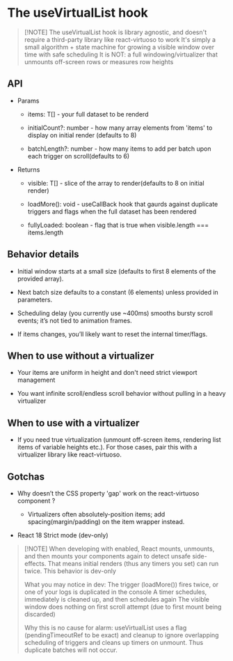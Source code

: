 # The useVirtualList hook

>[!NOTE] The useVirtualList hook is library agnostic, and doesn't require a third-party library like react-virtuoso to work
> It's simply a small algorithm + state machine for growing a visible window over time with safe scheduling 
> It is NOT: a full windowing/virtualizer that unmounts off-screen rows or measures row heights

## API 

 - Params
    - items: T[] - your full dataset to be renderd

    - initialCount?: number - how many array elements from 'items' to display on initial render (defaults to 8)

    - batchLength?: number - how many items to add per batch upon each trigger on scroll(defaults to 6)

- Returns
    - visible: T[] - slice of the array to render(defaults to 8 on initial render)

    - loadMore(): void - useCallBack hook that gaurds against duplicate triggers and flags when the full dataset has been rendered

    - fullyLoaded: boolean - flag that is true when visible.length === items.length


## Behavior details

- Initial window starts at a small size (defaults to first 8 elements of the provided array).

- Next batch size defaults to a constant (6 elements) unless provided in parameters. 

- Scheduling delay (you currently use ~400ms) smooths bursty scroll events; it’s not tied to animation frames.

- If items changes, you’ll likely want to reset the internal timer/flags.


## When to use without a virtualizer

- Your items are uniform in height and don't need strict viewport management

- You want infinite scroll/endless scroll behavior without pulling in a heavy virtualizer


## When to use with a virtualizer

- If you need true virtualization (unmount off-screen items, rendering list items of variable heights etc.). For those cases,
pair this with a virtualizer library like react-virtuoso.


## Gotchas

- Why doesn’t the CSS property 'gap' work on the react-virtuoso component <Virtuoso/>? 
   - Virtualizers often absolutely-position items; add spacing(margin/padding) on the item wrapper instead.

- React 18 Strict mode (dev-only)

>[!NOTE] When developing with <StrictMode> enabled, React mounts, unmounts, and then mounts your components again to 
> detect unsafe side-effects. That means initial renders (thus any timers you set) can run twice. This behavior is dev-only
>
> What you may notice in dev: 
> The trigger (loadMore()) fires twice, or one of your logs is duplicated in the console
> A timer schedules, immediately is cleaned up, and then schedules again
> The visible window does nothing on first scroll attempt (due to first mount being discarded)
>
> Why this is no cause for alarm:
> useVirtualList uses a flag (pendingTimeoutRef to be exact) and cleanup to ignore overlapping scheduling of triggers
> and cleans up timers on unmount. Thus duplicate batches will not occur. 



